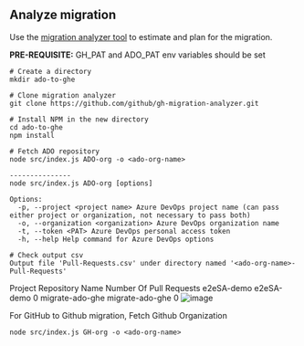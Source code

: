 ## Analyze migration
Use the [migration analyzer tool](https://github.com/github/gh-migration-analyzer) to estimate and plan for the migration. 

**PRE-REQUISITE:** 
GH_PAT and ADO_PAT env variables should be set

```
# Create a directory 
mkdir ado-to-ghe

# Clone migration analyzer
git clone https://github.com/github/gh-migration-analyzer.git

# Install NPM in the new directory
cd ado-to-ghe
npm install

# Fetch ADO repository
node src/index.js ADO-org -o <ado-org-name>

--------------- 
node src/index.js ADO-org [options]

Options:
  -p, --project <project name> Azure DevOps project name (can pass either project or organization, not necessary to pass both)
  -o, --organization <organization> Azure DevOps organization name
  -t, --token <PAT> Azure DevOps personal access token
  -h, --help Help command for Azure DevOps options

# Check output csv
Output file 'Pull-Requests.csv' under directory named '<ado-org-name>-Pull-Requests'
```
Project	Repository Name	Number Of Pull Requests
e2eSA-demo	e2eSA-demo	0
migrate-ado-ghe	migrate-ado-ghe	0
![image](https://github.com/e2eSolutionArchitect/migrate-ado-to-ghe/assets/8308302/58eee02b-d553-482e-9bdd-48ccb0ebc4bc)

For GitHub to Github migration, Fetch Github Organization

```
node src/index.js GH-org -o <ado-org-name>
```
